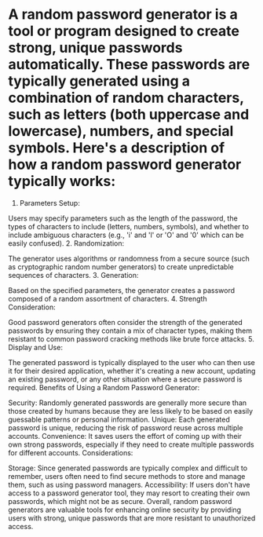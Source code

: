 # A random password generator is a tool or program designed to create strong, unique passwords automatically. These passwords are typically generated using a combination of random characters, such as letters (both uppercase and lowercase), numbers, and special symbols. Here's a description of how a random password generator typically works:

1. Parameters Setup:

Users may specify parameters such as the length of the password, the types of characters to include (letters, numbers, symbols), and whether to include ambiguous characters (e.g., 'i' and 'l' or 'O' and '0' which can be easily confused).
2. Randomization:

The generator uses algorithms or randomness from a secure source (such as cryptographic random number generators) to create unpredictable sequences of characters.
3. Generation:

Based on the specified parameters, the generator creates a password composed of a random assortment of characters.
4. Strength Consideration:

Good password generators often consider the strength of the generated passwords by ensuring they contain a mix of character types, making them resistant to common password cracking methods like brute force attacks.
5. Display and Use:

The generated password is typically displayed to the user who can then use it for their desired application, whether it's creating a new account, updating an existing password, or any other situation where a secure password is required.
Benefits of Using a Random Password Generator:

Security: Randomly generated passwords are generally more secure than those created by humans because they are less likely to be based on easily guessable patterns or personal information.
Unique: Each generated password is unique, reducing the risk of password reuse across multiple accounts.
Convenience: It saves users the effort of coming up with their own strong passwords, especially if they need to create multiple passwords for different accounts.
Considerations:

Storage: Since generated passwords are typically complex and difficult to remember, users often need to find secure methods to store and manage them, such as using password managers.
Accessibility: If users don't have access to a password generator tool, they may resort to creating their own passwords, which might not be as secure.
Overall, random password generators are valuable tools for enhancing online security by providing users with strong, unique passwords that are more resistant to unauthorized access.
